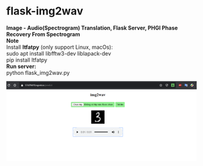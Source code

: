# flask-img2wav
**Image - Audio(Spectrogram) Translation, Flask Server, PHGI Phase Recovery From Spectrogram**  
**Note**  
Install **ltfatpy** (only support Linux, macOs):  
sudo apt install libfftw3-dev liblapack-dev  
pip install ltfatpy  
**Run server:**  
python flask_img2wav.py

![alt text](demo.PNG)
